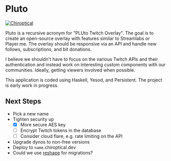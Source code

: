 # Pluto

[![Chiroptical](https://img.shields.io/badge/twitch.tv-chiroptical-purple?logo=twitch&style=for-the-badge)](https://twitch.tv/chiroptical)

Pluto is a recursive acronym for "PLUto Twitch Overlay". The goal is to create
an open-source overlay with features similar to Streamlabs or Player.me. The
overlay should be responsive via an API and handle new follows, subscriptions,
and bit donations.

I believe we shouldn't have to focus on the various Twitch APIs and their
authentication and instead work on interesting custom components with our
communities. Ideally, getting viewers involved when possible.

This application is coded using Haskell, Yesod, and Persistent. The project is
early work in progress.

Next Steps
---

- Pick a new name
- Tighten security up
  - [x] More secure AES key  
  - [ ] Encrypt Twitch tokens in the database
  - [ ] Consider cloud flare, e.g. rate limiting on the API
- Upgrade dynos to non-free versions
- Deploy to `name`.chiroptical.dev
- Could we use [reshape][reshape] for migrations?

[twitch-cli]: https://dev.twitch.tv/docs/eventsub/handling-webhook-events#using-the-cli-to-test-your-handler
[crypto-hmac]: https://hackage.haskell.org/package/cryptonite-0.30/docs/Crypto-MAC-HMAC.html
[reshape]: https://github.com/fabianlindfors/reshape

